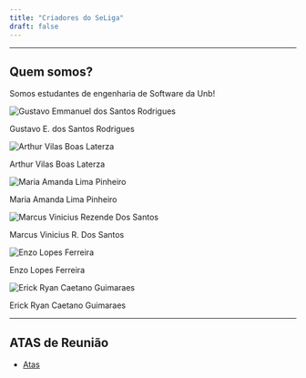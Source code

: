 ```yaml
---
title: "Criadores do SeLiga"
draft: false
---
```


---

## Quem somos?

Somos estudantes de engenharia de Software da Unb! 

<div class="team-container"> <div class="team-member">
        <img src="/2025-2-SeLiga/imagens/equipe/gustavo.jpg" alt="Gustavo Emmanuel dos Santos Rodrigues">
        <p class="member-name">Gustavo E. dos Santos Rodrigues</p>
    </div>
    <div class="team-member">
        <img src="/2025-2-SeLiga/imagens/equipe/arthur.jpg" alt="Arthur Vilas Boas Laterza">
        <p class="member-name">Arthur Vilas Boas Laterza</p>
    </div>
    <div class="team-member">
        <img src="/2025-2-SeLiga/imagens/equipe/amanda.jpg" alt="Maria Amanda Lima Pinheiro">
        <p class="member-name">Maria Amanda Lima Pinheiro</p>
    </div>
    <div class="team-member">
    <img src="/2025-2-SeLiga/imagens/equipe/marcus.jpg" alt="Marcus Vinicius Rezende Dos Santos">
        <p class="member-name">Marcus Vinicius R. Dos Santos</p>
    </div>
    <div class="team-member">
    <img src="/2025-2-SeLiga/imagens/equipe/enzo.jpg" alt="Enzo Lopes Ferreira">
        <p class="member-name">Enzo Lopes Ferreira</p>
    </div>
    <div class="team-member">
    <img src="/2025-2-SeLiga/imagens/equipe/erick.jpg" alt="Erick Ryan Caetano Guimaraes">
    <p class="member-name">Erick Ryan Caetano Guimaraes</p>
    </div>
</div>

---

## ATAS de Reunião

- [Atas](/2025-2-SeLiga/menuAtas/)